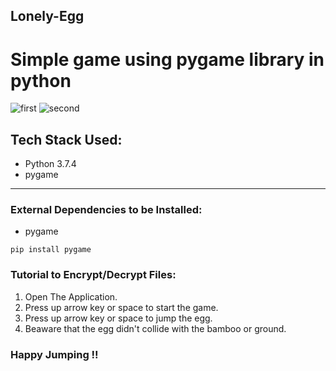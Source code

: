 ## Lonely-Egg
# Simple game using pygame library in python

![first](https://user-images.githubusercontent.com/63862913/124400259-bc317200-dd3e-11eb-8a39-d59b702cb74b.png)
![second](https://user-images.githubusercontent.com/63862913/124400263-be93cc00-dd3e-11eb-9a10-cad222489d55.png)

## Tech Stack Used:
* Python 3.7.4
* pygame
***
### External Dependencies to be Installed:
* pygame
```
pip install pygame
```
### Tutorial to Encrypt/Decrypt Files:
1. Open The Application.
2. Press up arrow key or space to start the game.
3. Press up arrow key or space to jump the egg.
4. Beaware that the egg didn't collide with the bamboo or ground.

### Happy Jumping !!
